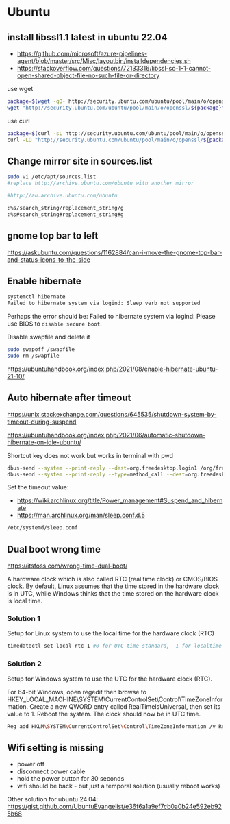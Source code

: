 # Ubuntu

## install libssl1.1 latest in ubuntu 22.04 
- https://github.com/microsoft/azure-pipelines-agent/blob/master/src/Misc/layoutbin/installdependencies.sh
- https://stackoverflow.com/questions/72133316/libssl-so-1-1-cannot-open-shared-object-file-no-such-file-or-directory

use wget
```sh
package=$(wget -qO- http://security.ubuntu.com/ubuntu/pool/main/o/openssl/ | grep -oP '(libssl1.1_1.1.1f.*?_amd64.deb)' | head -1)
wget "http://security.ubuntu.com/ubuntu/pool/main/o/openssl/${package}" && dpkg -i $package 
```

use curl
```sh
package=$(curl -sL http://security.ubuntu.com/ubuntu/pool/main/o/openssl/ | grep -oP '(libssl1.1_1.1.1f.*?_amd64.deb)' | head -1)
curl -LO "http://security.ubuntu.com/ubuntu/pool/main/o/openssl/${package}" && dpkg -i $package
```

## Change mirror site in sources.list
```sh
sudo vi /etc/apt/sources.list
#replace http://archive.ubuntu.com/ubuntu with another mirror

#http://au.archive.ubuntu.com/ubuntu

:%s/search_string/replacement_string/g
:%s#search_string#replacement_string#g
```

## gnome top bar to left
https://askubuntu.com/questions/1162884/can-i-move-the-gnome-top-bar-and-status-icons-to-the-side


## Enable hibernate
```sh
systemctl hibernate
Failed to hibernate system via logind: Sleep verb not supported
```
Perhaps the error should be: Failed to hibernate system via logind: Please use BIOS to `disable secure boot`.

Disable swapfile and delete it
```sh
sudo swapoff /swapfile
sudo rm /swapfile
```
https://ubuntuhandbook.org/index.php/2021/08/enable-hibernate-ubuntu-21-10/

## Auto hibernate after timeout
https://unix.stackexchange.com/questions/645535/shutdown-system-by-timeout-during-suspend

https://ubuntuhandbook.org/index.php/2021/06/automatic-shutdown-hibernate-on-idle-ubuntu/

Shortcut key does not work but works in terminal with pwd
```sh
dbus-send --system --print-reply --dest=org.freedesktop.login1 /org/freedesktop/login1 org.freedesktop.login1.Manager.Hibernate boolean:true
dbus-send --system --print-reply --type=method_call --dest=org.freedesktop.login1 /org/freedesktop/login1 org.freedesktop.login1.Manager.Hibernate boolean:true
```

Set the timeout value:
- https://wiki.archlinux.org/title/Power_management#Suspend_and_hibernate
- https://man.archlinux.org/man/sleep.conf.d.5
```sh
/etc/systemd/sleep.conf
```

## Dual boot wrong time
https://itsfoss.com/wrong-time-dual-boot/

A hardware clock which is also called RTC (real time clock) or CMOS/BIOS clock. By default, Linux assumes that the time stored in the hardware clock is in UTC, while Windows thinks that the time stored on the hardware clock is local time.

### Solution 1
Setup for Linux system to use the local time for the hardware clock (RTC)
```sh
timedatectl set-local-rtc 1 #0 for UTC time standard,  1 for localtime time standard
```

### Solution 2
Setup for Windows system to use the UTC for the hardware clock (RTC).

For 64-bit Windows, open regedit then browse to HKEY_LOCAL_MACHINE\SYSTEM\CurrentControlSet\Control\TimeZoneInformation.
Create a new QWORD entry called RealTimeIsUniversal, then set its value to 1.
Reboot the system. The clock should now be in UTC time.
```sh
Reg add HKLM\SYSTEM\CurrentControlSet\Control\TimeZoneInformation /v RealTimeIsUniversal /t REG_QWORD /d 1
```

## Wifi setting is missing
- power off
- disconnect power cable
- hold the power button for 30 seconds
- wifi should be back - but just a temporal solution (usually reboot works)

Other solution for ubuntu 24.04: https://gist.github.com/UbuntuEvangelist/e36f6a1a9ef7cb0a0b24e592eb925b68
